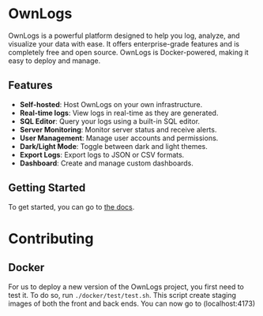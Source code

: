 # OwnLogs

OwnLogs is a powerful platform designed to help you log, analyze, and visualize your data with ease. It offers enterprise-grade features and is completely free and open source. OwnLogs is Docker-powered, making it easy to deploy and manage.

## Features

- **Self-hosted**: Host OwnLogs on your own infrastructure.
- **Real-time logs**: View logs in real-time as they are generated.
- **SQL Editor**: Query your logs using a built-in SQL editor.
- **Server Monitoring**: Monitor server status and receive alerts.
- **User Management**: Manage user accounts and permissions.
- **Dark/Light Mode**: Toggle between dark and light themes.
- **Export Logs**: Export logs to JSON or CSV formats.
- **Dashboard**: Create and manage custom dashboards.

## Getting Started

To get started, you can go to [the docs](/docs).


# Contributing

## Docker

For us to deploy a new version of the OwnLogs project, you first need to test it. To do so, run `./docker/test/test.sh`. This script create staging images of both the front and back ends. You can now go to (localhost:4173)
